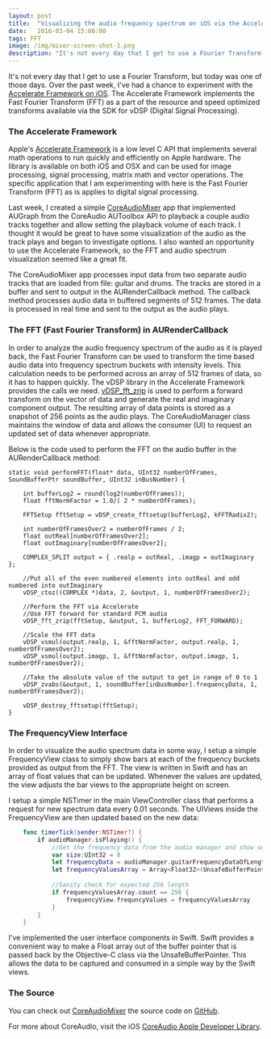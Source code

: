 ```yaml
---
layout: post
title:  "Visualizing the audio frequency spectrum on iOS via the Accelerate Framework and FFT(Fast Fourier Transform)"
date:   2016-03-04 15:00:00
tags: FFT
image: /img/mixer-screen-shot-1.png
description: "It's not every day that I get to use a Fourier Transform, but today was one of those days.<br/><br/>"
---
```


It's not every day that I get to use a Fourier Transform, but today was one of those days.  Over the past week, I've had a chance to experiment with the [Accelerate Framework on iOS][accelerate-link].  The Accelerate Framework implements the Fast Fourier Transform (FFT) as a part of the resource and speed optimized transforms available via the SDK for vDSP (Digital Signal Processing).

### The Accelerate Framework ###

Apple's [Accelerate Framework][accelerate-link] is a low level C API that implements several math operations to run quickly and efficiently on Apple hardware.  The library is available on both iOS and OSX and can be used for image processing, signal processing, matrix math and vector operations.  The specific application that I am experimenting with here is the Fast Fourier Transform (FFT) as is applies to digital signal processing.  

Last week, I created a simple [CoreAudioMixer][github-link] app that implemented AUGraph from the CoreAudio AUToolbox API to playback a couple audio tracks together and allow setting the playback volume of each track.  I thought it would be great to have some visualization of the audio as the track plays and began to investigate options.  I also wanted an opportunity to use the Accelerate Framework, so the FFT and audio spectrum visualization seemed like a great fit.

The CoreAudioMixer app processes input data from two separate audio tracks that are loaded from file: guitar and drums. The tracks are stored in a buffer and sent to output in the AURenderCallback method.  The callback method processes audio data in buffered segments of 512 frames.  The data is processed in real time and sent to the output as the audio plays.  

### The FFT (Fast Fourier Transform) in AURenderCallback ###

In order to analyze the audio frequency spectrum of the audio as it is played back, the Fast Fourier Transform can be used to transform the time based audio data into frequency spectrum buckets with intensity levels.  This calculation needs to be performed across an array of 512 frames of data, so it has to happen quickly.  The vDSP library in the Accelerate Framework provides the calls we need.  [vDSP_fft_zrip](https://developer.apple.com/library/prerelease/ios/documentation/Accelerate/Reference/vDSPRef/index.html#//apple_ref/c/func/vDSP_fft_zrip) is used to perform a forward transform on the vector of data and generate the real and imaginary component output.  The resulting array of data points is stored as a snapshot of 256 points as the audio plays.  The CoreAudioManager class maintains the window of data and allows the consumer (UI) to request an updated set of data whenever appropriate.

Below is the code used to perform the FFT on the audio buffer in the AURenderCallback method:

```objective_c
static void performFFT(float* data, UInt32 numberOfFrames, SoundBufferPtr soundBuffer, UInt32 inBusNumber) {

    int bufferLog2 = round(log2(numberOfFrames));
    float fftNormFactor = 1.0/( 2 * numberOfFrames);
    
    FFTSetup fftSetup = vDSP_create_fftsetup(bufferLog2, kFFTRadix2);
    
    int numberOfFramesOver2 = numberOfFrames / 2;
    float outReal[numberOfFramesOver2];
    float outImaginary[numberOfFramesOver2];
    
    COMPLEX_SPLIT output = { .realp = outReal, .imagp = outImaginary };
    
    //Put all of the even numbered elements into outReal and odd numbered into outImaginary
    vDSP_ctoz((COMPLEX *)data, 2, &output, 1, numberOfFramesOver2);
    
    //Perform the FFT via Accelerate
    //Use FFT forward for standard PCM audio
    vDSP_fft_zrip(fftSetup, &output, 1, bufferLog2, FFT_FORWARD);
    
    //Scale the FFT data
    vDSP_vsmul(output.realp, 1, &fftNormFactor, output.realp, 1, numberOfFramesOver2);
    vDSP_vsmul(output.imagp, 1, &fftNormFactor, output.imagp, 1, numberOfFramesOver2);
    
    //Take the absolute value of the output to get in range of 0 to 1
    vDSP_zvabs(&output, 1, soundBuffer[inBusNumber].frequencyData, 1, numberOfFramesOver2);
    
    vDSP_destroy_fftsetup(fftSetup);
}
```

### The FrequencyView Interface ###

In order to visualize the audio spectrum data in some way, I setup a simple FrequencyView class to simply show bars at each of the frequency buckets provided as output from the FFT.  The view is written in Swift and has an array of float values that can be updated.  Whenever the values are updated, the view adjusts the bar views to the appropriate height on screen.

I setup a simple NSTimer in the main ViewController class that performs a request for new spectrum data every 0.01 seconds.  The UIViews inside the FrequencyView are then updated based on the new data:

```swift
    func timerTick(sender:NSTimer?) {
        if audioManager.isPlaying() {
            //Get the frequency data from the audio manager and show on horizontal bar graph
            var size:UInt32 = 0
            let frequencyData = audioManager.guitarFrequencyDataOfLength(&size)
            let frequencyValuesArray = Array<Float32>(UnsafeBufferPointer(start: UnsafePointer(frequencyData), count: Int(size)))
            
            //Sanity check for expected 256 length
            if frequencyValuesArray.count == 256 {
                frequencyView.frequncyValues = frequencyValuesArray
            }
        }
    }
```

I've implemented the user interface components in Swift.  Swift provides a convenient way to make a Float array out of the buffer pointer that is passed back by the Objective-C class via the UnsafeBufferPointer.  This allows the data to be captured and consumed in a simple way by the Swift views.

### The Source ###

You can check out [CoreAudioMixer][github-link] the source code on [GitHub][github-link].

For more about CoreAudio, visit the iOS [CoreAudio Apple Developer Library](https://developer.apple.com/library/ios/documentation/MusicAudio/Conceptual/CoreAudioOverview/CoreAudioEssentials/CoreAudioEssentials.html).

[github-link]: https://github.com/welbesw/CoreAudioMixer
[accelerate-link]: https://developer.apple.com/library/prerelease/ios/documentation/Accelerate/Reference/vDSPRef/index.html#//apple_ref/doc/uid/TP40009464